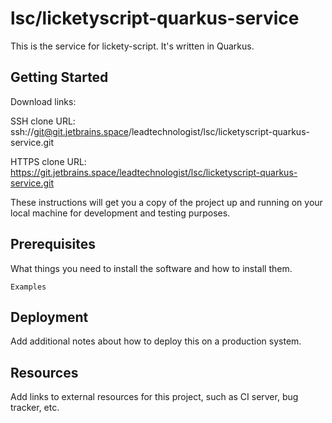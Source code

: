 # lsc/licketyscript-quarkus-service

This is the service for lickety-script. It's written in Quarkus.

## Getting Started

Download links:

SSH clone URL: ssh://git@git.jetbrains.space/leadtechnologist/lsc/licketyscript-quarkus-service.git

HTTPS clone URL: https://git.jetbrains.space/leadtechnologist/lsc/licketyscript-quarkus-service.git



These instructions will get you a copy of the project up and running on your local machine for development and testing purposes.

## Prerequisites

What things you need to install the software and how to install them.

```
Examples
```

## Deployment

Add additional notes about how to deploy this on a production system.

## Resources

Add links to external resources for this project, such as CI server, bug tracker, etc.
